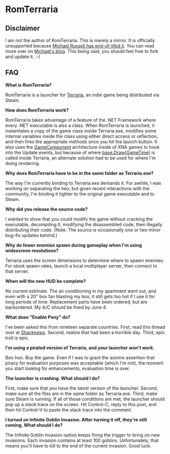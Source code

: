 # RomTerraria

## Disclaimer

I am not the author of RomTerraria. This is merely a mirror. It is officially unsupported because [Michael Russell has end-of-lifed it](http://romsteady.blogspot.com/2012/11/romterraria-end-of-support.html). You can read more over on [Michael's blog](http://romsteady.blogspot.com/search/label/RomTerraria). This being said, you should feel free to fork and update it. :-)

## FAQ

**What is RomTerraria?**

RomTerraria is a launcher for [Terraria](http://www.terraria.org/), an indie game being distributed via Steam.

**How does RomTerraria work?**

RomTerraria takes advantage of a feature of the .NET Framework where every .NET executable is also a class. When RomTerraria is launched, it instantiates a copy of the game class inside Terraria.exe, modifies some internal variables inside the class using either direct access or reflection, and then fires the appropriate methods once you hit the launch button. It also uses the [GameComponent](http://msdn.microsoft.com/en-us/library/microsoft.xna.framework.gamecomponent.aspx) architecture inside of XNA games to hook into the Update events, but because of where [base.Draw(GameTime)](http://msdn.microsoft.com/en-us/library/microsoft.xna.framework.game.draw.aspx) is called inside Terraria, an alternate solution had to be used for where I'm doing rendering.

**Why does RomTerraria have to be in the same folder as Terraria.exe?**

The way I'm currently binding to Terraria.exe demands it. For awhile, I was working on separating the two, but given recent interactions with the community, I'm binding it tighter to the original game executable and to Steam. 

**Why did you release the source code?**

I wanted to show that you could modify the game without cracking the executable, decompiling it, modifying the disassembled code, then illegally distributing their code. (Note: The source is occasionally one or two minor bug-fix updates behind.)

**Why do fewer enemies spawn during gameplay when I'm using widescreen resolutions?**

Terraria uses the screen dimensions to determine where to spawn enemies. For stock spawn rates, launch a local multiplayer server, then connect to that server.

**When will the new HUD be complete?**

No current estimate. The air conditioning in my apartment went out, and even with a 20" box fan blasting my box, it still gets too hot if I use it for long periods of time. Replacement parts have been ordered, but are backordered. My A/C should be fixed by June 4.

**What does "Enable Pony" do?**

I've been asked this from nineteen separate countries. First, read this thread over at [Shacknews](http://www.shacknews.com/chatty?id=25946001#itemanchor_25946001). Second, realize that had been a horrible day. Third, epic troll is epic.

**I'm using a pirated version of Terraria, and your launcher won't work.**

Boo hoo. Buy the game. Even if I was to grant the asinine assertion that piracy for evaluation purposes was acceptable (which I'm not), the moment you start looking for enhancements, evaluation time is over. 

**The launcher is crashing. What should I do?**

First, make sure that you have the latest version of the launcher. Second, make sure all the files are in the same folder as Terraria.exe. Third, make sure Steam is running. If all of those conditions are met, the launcher should pop up a stack trace on the screen. Hit Control-C, reply to this post, and then hit Control-V to paste the stack trace into the comment.

**I turned on Infinite Goblin Invasion. After turning it off, they're still coming. What should I do?**

The Infinite Goblin Invasion option keeps firing the trigger to bring on new invasions. Each invasion contains at least 100 goblins. Unfortunately, that means you'll have to kill to the end of the current invasion. Good luck.
